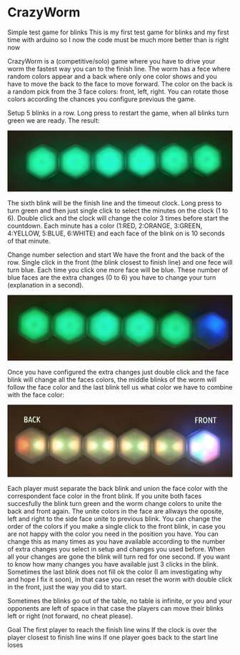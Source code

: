 # CrazyWorm
Simple test game for blinks
This is my first test game for blinks and my first time with arduino so I now the code must be much more better than is right now

CrazyWorm is a (competitive/solo) game where you have to drive your worm the fastest way you can to the finish line.
The worm has a fece where random colors appear and a back where only one color shows and you have to move the back to the face to move forward.
The color on the back is a random pick from the 3 face colors: front, left, right. You can rotate those colors according the chances you configure previous the game.

Setup
5 blinks in a row. Long press to restart the game, when all blinks turn green we are ready. The result:

![alt text](https://github.com/jkarpago/CrazyWorm/blob/main/img/setup.jpg?raw=true)

The sixth blink will be the finish line and the timeout clock. Long press to turn green and then just single click to select the minutes on the clock (1 to 6). Double click and the clock will change the color 3 times before start the countdown. Each minute has a color (1:RED, 2:ORANGE, 3:GREEN, 4:YELLOW, 5:BLUE, 6:WHITE) and each face of the blink on is 10 seconds of that minute.

Change number selection and start
We have the front and the back of the row. Single click in the front (the blink closest to finish line) and one fece will turn blue. Each time you click one more face will be blue. These number of blue faces are the extra changes (0 to 6) you have to change your turn (explanation in a second).

![alt text](https://github.com/jkarpago/CrazyWorm/blob/main/img/changes.jpg?raw=true)

Once you have configured the extra changes just double click and the face blink will change all the faces colors, the middle blinks of the worm will follow the face color and the last blink tell us what color we have to combine with the face color:

![alt text](https://github.com/jkarpago/CrazyWorm/blob/main/img/start.jpg?raw=true)

Each player must separate the back blink and union the face color with the correspondent face color in the front blink. If you unite both faces succesfully the blink turn green and the worm change colors to unite the back and front again. The unite colors in the face are allways the oposite, left and right to the side face unite to previous blink. You can change the order of the colors if you make a single click to the front blink, in case you are not happy with the color you need in the position you have. You can change this as many times as you have available according to the number of extra changes you select in setup and changes you used before. When all your changes are gone the blink will turn red for one second. If you want to know how many changes you have available just 3 clicks in the blink. Sometimes the last blink does not fill ok the color (I am investigating why and hope I fix it soon), in that case you can reset the worm with double click in the front, just the way you did to start.

Sometimes the blinks go out of the table, no table is infinite, or you and your opponents are left of space in that case the players can move their blinks left or right (not forward, no cheat please).

Goal
The first player to reach the finish line wins
If the clock is over the player closest to finish line wins
If one player goes back to the start line loses
